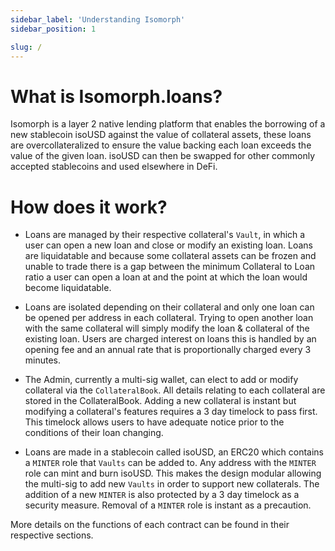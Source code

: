 ```yaml
---
sidebar_label: 'Understanding Isomorph'
sidebar_position: 1

slug: /
---
```





# What is Isomorph.loans?

Isomorph is a layer 2 native lending platform that enables the borrowing of a new stablecoin isoUSD against the value of collateral assets, these loans are overcollateralized to ensure the value backing each loan exceeds the value of the given loan. 
isoUSD can then be swapped for other commonly accepted stablecoins and used elsewhere in DeFi. 

# How does it work?

- Loans are managed by their respective collateral's `Vault`, in which a user can open a new loan and close or modify an existing loan. 
Loans are liquidatable and because some collateral assets can be frozen and unable to trade there is a gap between the minimum Collateral to Loan ratio a user can open a loan at and the point at which the loan would become liquidatable. 

- Loans are isolated depending on their collateral and only one loan can be opened per address in each collateral. Trying to open another loan with the same collateral will simply modify the loan & collateral of the existing loan. Users are charged interest on loans this is handled by an opening fee and an annual rate that is proportionally charged every 3 minutes. 

- The Admin, currently a multi-sig wallet, can elect to add or modify collateral via the `CollateralBook`. All details relating to each collateral are stored in the CollateralBook. Adding a new collateral is instant but modifying a collateral's features requires a 3 day timelock to pass first. This timelock allows users to have adequate notice prior to the conditions of their loan changing. 

- Loans are made in a stablecoin called isoUSD, an ERC20 which contains a `MINTER` role that `Vaults` can be added to. Any address with the `MINTER` role can mint and burn isoUSD. This makes the design modular allowing the multi-sig to add new `Vaults` in order to support new collaterals. The addition of a new `MINTER` is also protected by a 3 day timelock  as a security measure. Removal of a `MINTER` role is instant as a precaution.

More details on the functions of each contract can be found in their respective sections. 


